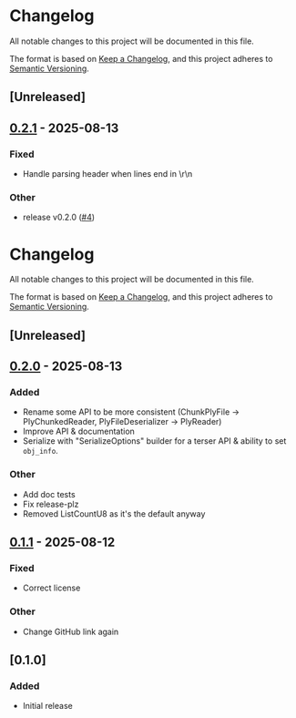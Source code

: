 # Changelog

All notable changes to this project will be documented in this file.

The format is based on [Keep a Changelog](https://keepachangelog.com/en/1.0.0/),
and this project adheres to [Semantic Versioning](https://semver.org/spec/v2.0.0.html).

## [Unreleased]

## [0.2.1](https://github.com/ArthurBrussee/serde_ply/compare/v0.2.0...v0.2.1) - 2025-08-13

### Fixed

- Handle parsing header when lines end in \r\n

### Other

- release v0.2.0 ([#4](https://github.com/ArthurBrussee/serde_ply/pull/4))
# Changelog

All notable changes to this project will be documented in this file.

The format is based on [Keep a Changelog](https://keepachangelog.com/en/1.0.0/),
and this project adheres to [Semantic Versioning](https://semver.org/spec/v2.0.0.html).

## [Unreleased]

## [0.2.0](https://github.com/ArthurBrussee/serde_ply/compare/v0.1.1...v0.2.0) - 2025-08-13

### Added

- Rename some API to be more consistent (ChunkPlyFile -> PlyChunkedReader, PlyFileDeserializer -> PlyReader)
- Improve API & documentation
- Serialize with "SerializeOptions" builder for a terser API & ability to set `obj_info`.

### Other

- Add doc tests
- Fix release-plz
- Removed ListCountU8 as it's the default anyway

## [0.1.1](https://github.com/ArthurBrussee/serde_ply/compare/v0.1.0...v0.1.1) - 2025-08-12

### Fixed

- Correct license

### Other

- Change GitHub link again

## [0.1.0]

### Added
- Initial release
